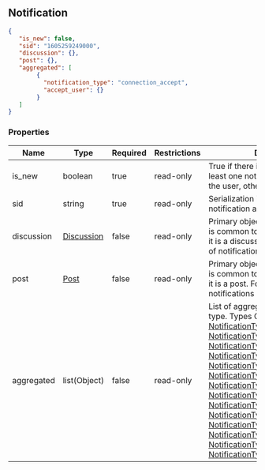 <h2 id="tocS_Notification">Notification</h2>
<!-- backwards compatibility -->
<a id="schemanotification"></a>
<a id="schema_Notification"></a>
<a id="tocSnotification"></a>
<a id="tocsnotification"></a>

```json
{
   "is_new": false,
   "sid": "1605259249000",
   "discussion": {},
   "post": {},
   "aggregated": [
        {
          "notification_type": "connection_accept",
          "accept_user": {}
        }
   ]
}
```

### Properties

|Name|Type|Required|Restrictions|Description|
|---|---|---|---|---|
|is_new|boolean|true|read-only|True if there is in aggregate list at least one notification not yet read by the user, otherwise false.|
|sid|string|true|read-only|Serialization id of the macro notification aggregate block.|
|discussion|[Discussion](#schemadiscussion)|false|read-only|Primary object involved (object that is common to notifications group) if it is a discusssion. For some types of notifications it will not be present.|
|post|[Post](#schemapost)|false|read-only|Primary object involved (object that is common to notifications group) if it is a post. For some types of notifications it will not be present.|
|aggregated|list(Object)|false|read-only|List of aggregated notifications by type. Types Object: [NotificationTypeAnswer](#schemanotificationtypeanswer), [NotificationTypeComment](#schemanotificationtypecomment), [NotificationTypeMention](#schemanotificationtypemention), [NotificationTypeConnectionAccept](#schemanotificationtypeconnectionaccept), [NotificationTypeConnectionRequest](#schemanotificationtypeconnectionrequest), [NotificationTypePrivateMessage](#schemanotificationtypeprivatemessage), [NotificationTypeFavorite](#schemanotificationtypefavorite), [NotificationTypeVoteUp](#schemanotificationtypevoteup), [NotificationTypeBlockedUser](#schemanotificationtypeblockeduser), [NotificationTypeUnBlockedUser](#schemanotificationtypeunblockeduser), [NotificationTypeKindlyNotice](#schemanotificationtypekindlynotice), [NotificationTypeCollapsedFor](#schemanotificationtypecollapsedfor), [NotificationTypeDeletedFor](#schemanotificationtypedeletedfor), [NotificationTypeCustomNotification](#schemanotificationtypecustomnotification) |
